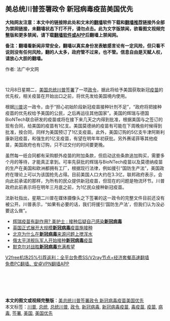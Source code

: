  <h2>美总统川普签署政令 新冠病毒疫苗美国优先</h2> <p class="notice"><b>大陆网友注意：本文中的链接除此处和文末的<a href="https://github.com/bannedbook/fanqiang" >翻墙</a>软件下载和<a href="https://github.com/killgcd/justmysocks/blob/master/README.md">翻墙推荐</a>链接外全部为禁网链接，未翻墙状态下打不开，请勿点击。此为文字版禁闻，欲看图文视频完整版和更多禁闻，请下载<a href="https://github.com/bannedbook/fanqiang">翻墙软件或APP</a>后翻墙上禁闻网。</p><p>备注：翻墙看新闻非常安全，翻墙以真实身份发表敏感言论有一定风险，但只看不说则没有任何风险，翻的人太多，政府管不过来，也不管。信息自由是天赋人权，请放心大胆的翻墙。</b></p>  <div class="entry"> <p>作者: 法广中文网</p> <p></br></p> <p>12月8日星期二，<a href="https://www.bannedbook.org/bnews/tag/%e7%be%8e%e5%9b%bd/" class="st_tag internal_tag" rel="tag" title="标签 美国 下的日志">美国</a><a href="https://www.bannedbook.org/bnews/tag/%E6%80%BB%E7%BB%9F%E5%B7%9D%E6%99%AE/" class="st_tag internal_tag" rel="tag" title="标签 总统川普 下的日志">总统川普</a><a href="https://www.bannedbook.org/bnews/tag/%E7%AD%BE%E7%BD%B2/" class="st_tag internal_tag" rel="tag" title="标签 签署 下的日志">签署</a>了一项<a href="https://www.bannedbook.org/bnews/tag/%E6%94%BF%E4%BB%A4/" class="st_tag internal_tag" rel="tag" title="标签 政令 下的日志">政令</a>，据此将给予美国获取新冠<a href="https://www.bannedbook.org/bnews/tag/%e7%96%ab%e8%8b%97/" class="st_tag internal_tag" rel="tag" title="标签 疫苗 下的日志">疫苗</a>的优先权，相关疫苗在开始出口之前，将优先发给美国境内使用。 </p> <p>根据<a href="https://www.bannedbook.org/bnews/tag/%e5%b7%9d%e6%99%ae/" class="st_tag internal_tag" rel="tag" title="标签 川普 下的日志">川普</a>这一政令，由于“担心初始阶段新冠疫苗接种针剂不足”，“政府将把接种疫苗的优先权给予美国的公民，之后再运往其他国家”。美国的辉瑞与德国BioNTech联合研发的疫苗或将在接下来几天之内得到批准，根据美国与之签订的现有合同，给美国的疫苗有1亿支。美国莫德纳的疫苗有可能在下周晚些时候得到批准，按合同，同样为美国预订了1亿支疫苗。此外，美国订购的5亿支牛津阿斯利康新冠疫苗，和强生的1亿支疫苗，有望在明年年初获批。另外赛诺菲等其他疫苗，美国政府也有订购，只不过交付的时间要更晚。</p>  <p>虽然每一纸合同都有采购额外疫苗的附加条款，但启动这些条款追加购买，需要多个月的等待，才能真正拿到。可率先获批的辉瑞与BioNTech疫苗以及莫德纳疫苗的生产在美国和欧洲都拥有工厂，根据现行法律，例如援引“国防生产法”，美国政府在理论上可以为该国抢先占得。目前美国人口大约在3.3亿，联邦政府表示，会向此前承诺的那样，为所有的民众提供新冠疫苗，但现在的问题是物流环节。川普政府此前表示将在明年三月底之前，为1亿民众接种新冠疫苗。</p> <p>法新社指出，星期二川普在媒体摄像头之下签署的这一政令的完整文件目前还没有被公开。川普表示，“如果有必要的话，我们将援引‘国防生产法’，但我们认为没必要这么做”。</p> <p></p> <ul class='op-related-articles' title='相关阅读'> <li><a href='https://www.bannedbook.org/bnews/topimagenews/20201209/1444375.html' target='_blank'>辉瑞疫苗有副作用? 美护士 : 接种后疑自己感染<b>新冠病毒</b></a></li> <li><a href='https://www.bannedbook.org/bnews/headline/20201208/1444278.html' target='_blank'>英国正式展开大规模<b>新冠病毒</b>疫苗施接种</a></li> <li><a href='https://www.bannedbook.org/bnews/headline/20201208/1443940.html' target='_blank'>北京为什么在<b>新冠病毒</b>来源问题上搅浑水</a></li> <li><a href='https://www.bannedbook.org/bnews/baitai/20201207/1443535.html' target='_blank'>俄太平洋舰队军人开始接种<b>新冠病毒</b>疫苗</a></li> <li><a href='https://www.bannedbook.org/bnews/headline/20201206/1442879.html' target='_blank'>默克尔对战胜<b>新冠病毒</b>充满希望</a></li> </ul> <p class="texttj"> <a href="https://github.com/bannedbook/fanqiang/wiki/V2ray%E6%9C%BA%E5%9C%BA" target="_blank">V2free机场25%引荐返利：全平台免费SS/V2ray节点+经济套餐高速翻墙</a><br/> <a href="https://github.com/bannedbook/fanqiang/wiki/%E7%A6%81%E9%97%BB%E7%BD%91%E5%AE%89%E5%8D%93%E7%BF%BB%E5%A2%99%E6%96%B0%E9%97%BBAPP" target="_blank">免费PC翻墙、安卓VPN翻墙APP</a></p><p></br></br><br /> </br></p> <a name='sharetosocial'></a>       <div><b>本文的图文或视频完整版</b>：<a href='https://www.bannedbook.org/bnews/cbnews/20201209/1444637.html'>美总统川普签署政令 新冠病毒疫苗美国优先</a></div>  </div><!--END ENTRY--> <div class="postfooter"> <div>本文标签：<a href="https://www.bannedbook.org/bnews/tag/%e5%b7%9d%e6%99%ae/" rel="tag">川普</a>, <a href="https://www.bannedbook.org/bnews/tag/%e6%80%bb%e7%bb%9f/" rel="tag">总统</a>, <a href="https://www.bannedbook.org/bnews/tag/%E6%80%BB%E7%BB%9F%E5%B7%9D%E6%99%AE/" rel="tag">总统川普</a>, <a href="https://www.bannedbook.org/bnews/tag/%E6%94%BF%E4%BB%A4/" rel="tag">政令</a>, <a href="https://www.bannedbook.org/bnews/tag/%e6%96%b0%e5%86%a0%e7%97%85%e6%af%92/" rel="tag">新冠病毒</a>, <a href="https://www.bannedbook.org/bnews/tag/%e6%96%b0%e5%86%a0%e7%97%85%e6%af%92%e7%96%ab%e8%8b%97/" rel="tag">新冠病毒疫苗</a>, <a href="https://www.bannedbook.org/bnews/tag/%e6%af%92%e7%96%ab%e8%8b%97/" rel="tag">毒疫苗</a>, <a href="https://www.bannedbook.org/bnews/tag/%e7%96%ab%e8%8b%97/" rel="tag">疫苗</a>, <a href="https://www.bannedbook.org/bnews/tag/%e7%97%85%e6%af%92/" rel="tag">病毒</a>, <a href="https://www.bannedbook.org/bnews/tag/%E7%AD%BE%E7%BD%B2/" rel="tag">签署</a>, <a href="https://www.bannedbook.org/bnews/tag/%e7%be%8e%e5%9b%bd/" rel="tag">美国</a>, <a href="https://www.bannedbook.org/bnews/tag/%E7%BE%8E%E5%9B%BD%E4%BC%98%E5%85%88/" rel="tag">美国优先</a></div>  </div><!--END POSTFOOTER--> 